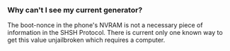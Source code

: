 ​
### Why can't I see my current generator?
The boot-nonce in the phone's NVRAM is not a necessary piece of information in the SHSH Protocol. There is current only one known way to get this value unjailbroken which requires a computer.
